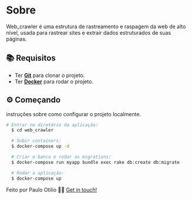 Sobre
========
Web_crawler é uma estrutura de rastreamento e raspagem da web de alto nível, usada para rastrear sites e extrair dados estruturados de suas páginas.

<!-- Requisitos -->
## :books: Requisitos
- Ter [**Git**](https://git-scm.com/) para clonar o projeto.
- Ter [**Docker**](https://www.docker.com/) para rodar o projeto.

<!-- Começando -->
## :gear: Começando

instruções sobre como configurar o projeto localmente.
```bash
# Entrar no diretório da aplicação:
  $ cd web_crawler

  # Subir containers:
  $ docker-compose up -d

  # Criar o banco e rodar as migrations:
  $ docker-compose run myapp bundle exec rake db:create db:migrate

  # Rodar a aplicação:
  $ docker-compose up
```

Feito por Paulo Otilio 👋🏻 [Get in touch!](https://github.com/paulootilio)